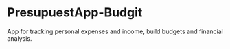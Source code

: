 # PresupuestApp-Budgit
 App for tracking personal expenses and income, build budgets and financial analysis.
